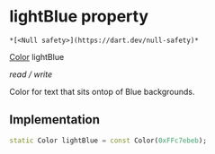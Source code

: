 


# lightBlue property




    *[<Null safety>](https://dart.dev/null-safety)*


[Color](https://api.flutter.dev/flutter/dart-ui/Color-class.html) lightBlue
  
_read / write_



<p>Color for text that sits ontop of Blue backgrounds.</p>



## Implementation

```dart
static Color lightBlue = const Color(0xFFc7ebeb);


```







